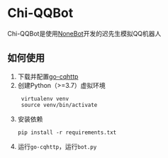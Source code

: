  # Chi-QQBot

Chi-QQBot是使用[NoneBot](https://github.com/nonebot/nonebot)开发的迟先生模拟QQ机器人
 
 ## 如何使用
 
 1. 下载并配置[go-cqhttp](https://github.com/Mrs4s/go-cqhttp)
 2. 创建Python（>=3.7）虚拟环境
     ```shell script
      virtualenv venv
      source venv/bin/activate
    ```
 3. 安装依赖
    ```shell script
    pip install -r requirements.txt
    ```
 4. 运行`go-cqhttp`，运行`bot.py`
